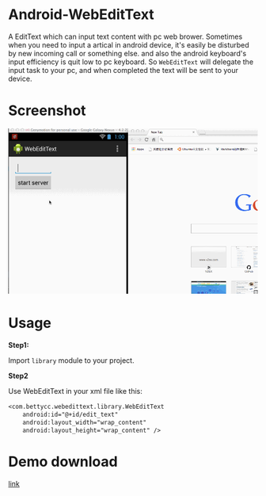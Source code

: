 Android-WebEditText
===================

A EditText which can input text content with pc web brower.
Sometimes when you need to input a artical in android device, it's easily be disturbed by new incoming call or something else. and also the android keyboard's input efficiency is quit low to pc keyboard.
So `WebEditText` will delegate the input task to your pc, and when completed the text will be sent to your device.

Screenshot
=====
![](./slide2.gif)

Usage
=====

**Step1:**

Import `library` module to your project.

**Step2**

Use WebEditText in your xml file like this:

    <com.bettycc.webedittext.library.WebEditText
        android:id="@+id/edit_text"
        android:layout_width="wrap_content"
        android:layout_height="wrap_content" />

Demo download
=====
[link](http://pan.baidu.com/s/1jGJwzlG)
